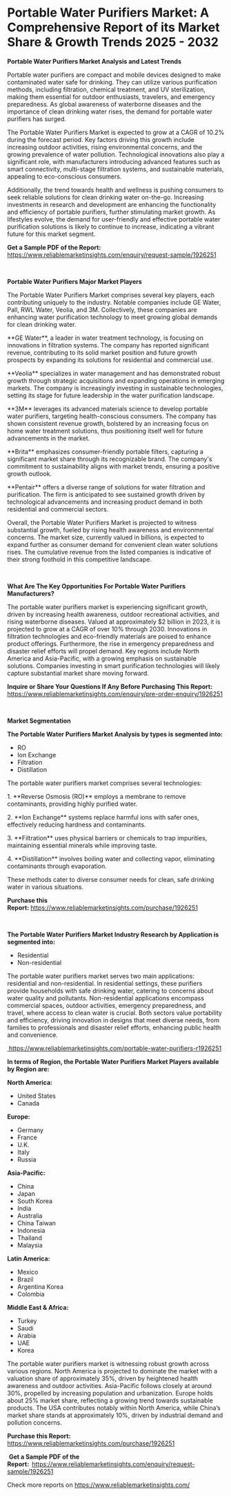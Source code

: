 <p><h1>Portable Water Purifiers Market: A Comprehensive Report of its Market Share & Growth Trends 2025 - 2032</h1></p><p><strong>Portable Water Purifiers Market Analysis and Latest Trends</strong></p>
<p><p>Portable water purifiers are compact and mobile devices designed to make contaminated water safe for drinking. They can utilize various purification methods, including filtration, chemical treatment, and UV sterilization, making them essential for outdoor enthusiasts, travelers, and emergency preparedness. As global awareness of waterborne diseases and the importance of clean drinking water rises, the demand for portable water purifiers has surged.</p><p>The Portable Water Purifiers Market is expected to grow at a CAGR of 10.2% during the forecast period. Key factors driving this growth include increasing outdoor activities, rising environmental concerns, and the growing prevalence of water pollution. Technological innovations also play a significant role, with manufacturers introducing advanced features such as smart connectivity, multi-stage filtration systems, and sustainable materials, appealing to eco-conscious consumers.</p><p>Additionally, the trend towards health and wellness is pushing consumers to seek reliable solutions for clean drinking water on-the-go. Increasing investments in research and development are enhancing the functionality and efficiency of portable purifiers, further stimulating market growth. As lifestyles evolve, the demand for user-friendly and effective portable water purification solutions is likely to continue to increase, indicating a vibrant future for this market segment.</p></p>
<p><strong>Get a Sample PDF of the Report:&nbsp;</strong> <a href="https://www.reliablemarketinsights.com/enquiry/request-sample/1926251?utm_campaign=1950&utm_medium=2&utm_source=Github&utm_content=ia&utm_term=28032025&utm_id=portable-water-purifiers">https://www.reliablemarketinsights.com/enquiry/request-sample/1926251</a></p>
<p>&nbsp;</p>
<p><strong>Portable Water Purifiers Major Market Players</strong></p>
<p><p>The Portable Water Purifiers Market comprises several key players, each contributing uniquely to the industry. Notable companies include GE Water, Pall, RWL Water, Veolia, and 3M. Collectively, these companies are enhancing water purification technology to meet growing global demands for clean drinking water.</p><p>**GE Water**, a leader in water treatment technology, is focusing on innovations in filtration systems. The company has reported significant revenue, contributing to its solid market position and future growth prospects by expanding its solutions for residential and commercial use.</p><p>**Veolia** specializes in water management and has demonstrated robust growth through strategic acquisitions and expanding operations in emerging markets. The company is increasingly investing in sustainable technologies, setting its stage for future leadership in the water purification landscape.</p><p>**3M** leverages its advanced materials science to develop portable water purifiers, targeting health-conscious consumers. The company has shown consistent revenue growth, bolstered by an increasing focus on home water treatment solutions, thus positioning itself well for future advancements in the market.</p><p>**Brita** emphasizes consumer-friendly portable filters, capturing a significant market share through its recognizable brand. The company's commitment to sustainability aligns with market trends, ensuring a positive growth outlook.</p><p>**Pentair** offers a diverse range of solutions for water filtration and purification. The firm is anticipated to see sustained growth driven by technological advancements and increasing product demand in both residential and commercial sectors.</p><p>Overall, the Portable Water Purifiers Market is projected to witness substantial growth, fueled by rising health awareness and environmental concerns. The market size, currently valued in billions, is expected to expand further as consumer demand for convenient clean water solutions rises. The cumulative revenue from the listed companies is indicative of their strong foothold in this competitive landscape.</p></p>
<p>&nbsp;</p>
<p><strong>What Are The Key Opportunities For Portable Water Purifiers Manufacturers?</strong></p>
<p><p>The portable water purifiers market is experiencing significant growth, driven by increasing health awareness, outdoor recreational activities, and rising waterborne diseases. Valued at approximately $2 billion in 2023, it is projected to grow at a CAGR of over 10% through 2030. Innovations in filtration technologies and eco-friendly materials are poised to enhance product offerings. Furthermore, the rise in emergency preparedness and disaster relief efforts will propel demand. Key regions include North America and Asia-Pacific, with a growing emphasis on sustainable solutions. Companies investing in smart purification technologies will likely capture substantial market share moving forward.</p></p>
<p><strong>Inquire or Share Your Questions If Any Before Purchasing This Report:</strong> <a href="https://www.reliablemarketinsights.com/enquiry/pre-order-enquiry/1926251?utm_campaign=1950&utm_medium=2&utm_source=Github&utm_content=ia&utm_term=28032025&utm_id=portable-water-purifiers">https://www.reliablemarketinsights.com/enquiry/pre-order-enquiry/1926251</a></p>
<p>&nbsp;</p>
<p><strong>Market Segmentation</strong></p>
<p><strong>The Portable Water Purifiers Market Analysis by types is segmented into:</strong></p>
<p><ul><li>RO</li><li>Ion Exchange</li><li>Filtration</li><li>Distillation</li></ul></p>
<p><p>The portable water purifiers market comprises several technologies: </p><p>1. **Reverse Osmosis (RO)** employs a membrane to remove contaminants, providing highly purified water.</p><p>2. **Ion Exchange** systems replace harmful ions with safer ones, effectively reducing hardness and contaminants.</p><p>3. **Filtration** uses physical barriers or chemicals to trap impurities, maintaining essential minerals while improving taste.</p><p>4. **Distillation** involves boiling water and collecting vapor, eliminating contaminants through evaporation. </p><p>These methods cater to diverse consumer needs for clean, safe drinking water in various situations.</p></p>
<p><strong>Purchase this Report:&nbsp;</strong><a href="https://www.reliablemarketinsights.com/purchase/1926251?utm_campaign=1950&utm_medium=2&utm_source=Github&utm_content=ia&utm_term=28032025&utm_id=portable-water-purifiers">https://www.reliablemarketinsights.com/purchase/1926251</a></p>
<p>&nbsp;</p>
<p><strong>The Portable Water Purifiers Market Industry Research by Application is segmented into:</strong></p>
<p><ul><li>Residential</li><li>Non-residential</li></ul></p>
<p><p>The portable water purifiers market serves two main applications: residential and non-residential. In residential settings, these purifiers provide households with safe drinking water, catering to concerns about water quality and pollutants. Non-residential applications encompass commercial spaces, outdoor activities, emergency preparedness, and travel, where access to clean water is crucial. Both sectors value portability and efficiency, driving innovation in designs that meet diverse needs, from families to professionals and disaster relief efforts, enhancing public health and convenience.</p></p>
<p><a href="https://www.reliablemarketinsights.com/portable-water-purifiers-r1926251?utm_campaign=1950&utm_medium=2&utm_source=Github&utm_content=ia&utm_term=28032025&utm_id=portable-water-purifiers">&nbsp;https://www.reliablemarketinsights.com/portable-water-purifiers-r1926251</a></p>
<p><strong>In terms of Region, the Portable Water Purifiers Market Players available by Region are:</strong></p>
<p>
    <p> <strong> North America: </strong>
        <ul>
            <li>United States</li>
            <li>Canada</li>
        </ul>
        </p> 
    <p> <strong> Europe: </strong>
        <ul>
            <li>Germany</li>
            <li>France</li>
            <li>U.K.</li>
            <li>Italy</li>
            <li>Russia</li>
        </ul>
        </p> 
    <p> <strong> Asia-Pacific: </strong>
        <ul>
            <li>China</li>
            <li>Japan</li>
            <li>South Korea</li>
            <li>India</li>
            <li>Australia</li>
            <li>China Taiwan</li>
            <li>Indonesia</li>
            <li>Thailand</li>
            <li>Malaysia</li>
        </ul>
        </p> 
    <p> <strong> Latin America: </strong>
        <ul>
            <li>Mexico</li>
            <li>Brazil</li>
            <li>Argentina Korea</li>
            <li>Colombia</li>
        </ul>
        </p> 
    <p> <strong> Middle East & Africa: </strong>
        <ul>
            <li>Turkey</li>
            <li>Saudi</li>
            <li>Arabia</li>
            <li>UAE</li>
            <li>Korea</li>
        </ul>
    </p>
    </p>
<p><p>The portable water purifiers market is witnessing robust growth across various regions. North America is projected to dominate the market with a valuation share of approximately 35%, driven by heightened health awareness and outdoor activities. Asia-Pacific follows closely at around 30%, propelled by increasing population and urbanization. Europe holds about 25% market share, reflecting a growing trend towards sustainable products. The USA contributes notably within North America, while China’s market share stands at approximately 10%, driven by industrial demand and pollution concerns.</p></p>
<p><strong>Purchase this Report: </strong><a href="https://www.reliablemarketinsights.com/purchase/1926251?utm_campaign=1950&utm_medium=2&utm_source=Github&utm_content=ia&utm_term=28032025&utm_id=portable-water-purifiers">https://www.reliablemarketinsights.com/purchase/1926251</a></p>
<p>&nbsp;<strong>Get a Sample PDF of the Report:&nbsp;&nbsp;</strong><a href="https://www.reliablemarketinsights.com/enquiry/request-sample/1926251?utm_campaign=1950&utm_medium=2&utm_source=Github&utm_content=ia&utm_term=28032025&utm_id=portable-water-purifiers">https://www.reliablemarketinsights.com/enquiry/request-sample/1926251</a></p>
<p><strong></strong></p>
<p>Check more reports on <a href="https://www.reliablemarketinsights.com/?utm_campaign=1950&utm_medium=2&utm_source=Github&utm_content=ia&utm_term=28032025&utm_id=portable-water-purifiers">https://www.reliablemarketinsights.com/</a></p>